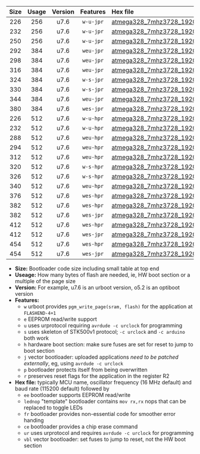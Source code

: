 |Size|Usage|Version|Features|Hex file|
|:-:|:-:|:-:|:-:|:--|
|226|256|u7.6|`w-u-jpr`|[atmega328_7mhz3728_19200bps_ur_vbl.hex](https://raw.githubusercontent.com/stefanrueger/urboot/main/atmega328_7mhz3728_19200bps_ur_vbl.hex)|
|232|256|u7.6|`w-u-jpr`|[atmega328_7mhz3728_19200bps_lednop_ur_vbl.hex](https://raw.githubusercontent.com/stefanrueger/urboot/main/atmega328_7mhz3728_19200bps_lednop_ur_vbl.hex)|
|250|256|u7.6|`w-u-jpr`|[atmega328_7mhz3728_19200bps_lednop_fr_ur_vbl.hex](https://raw.githubusercontent.com/stefanrueger/urboot/main/atmega328_7mhz3728_19200bps_lednop_fr_ur_vbl.hex)|
|292|384|u7.6|`weu-jpr`|[atmega328_7mhz3728_19200bps_ee_ur_vbl.hex](https://raw.githubusercontent.com/stefanrueger/urboot/main/atmega328_7mhz3728_19200bps_ee_ur_vbl.hex)|
|298|384|u7.6|`weu-jpr`|[atmega328_7mhz3728_19200bps_ee_lednop_ur_vbl.hex](https://raw.githubusercontent.com/stefanrueger/urboot/main/atmega328_7mhz3728_19200bps_ee_lednop_ur_vbl.hex)|
|316|384|u7.6|`weu-jpr`|[atmega328_7mhz3728_19200bps_ee_lednop_fr_ur_vbl.hex](https://raw.githubusercontent.com/stefanrueger/urboot/main/atmega328_7mhz3728_19200bps_ee_lednop_fr_ur_vbl.hex)|
|324|384|u7.6|`w-s-jpr`|[atmega328_7mhz3728_19200bps_vbl.hex](https://raw.githubusercontent.com/stefanrueger/urboot/main/atmega328_7mhz3728_19200bps_vbl.hex)|
|330|384|u7.6|`w-s-jpr`|[atmega328_7mhz3728_19200bps_lednop_vbl.hex](https://raw.githubusercontent.com/stefanrueger/urboot/main/atmega328_7mhz3728_19200bps_lednop_vbl.hex)|
|344|384|u7.6|`weu-jpr`|[atmega328_7mhz3728_19200bps_ee_lednop_fr_ce_ur_vbl.hex](https://raw.githubusercontent.com/stefanrueger/urboot/main/atmega328_7mhz3728_19200bps_ee_lednop_fr_ce_ur_vbl.hex)|
|380|384|u7.6|`wes-jpr`|[atmega328_7mhz3728_19200bps_ee_vbl.hex](https://raw.githubusercontent.com/stefanrueger/urboot/main/atmega328_7mhz3728_19200bps_ee_vbl.hex)|
|226|512|u7.6|`w-u-hpr`|[atmega328_7mhz3728_19200bps_ur.hex](https://raw.githubusercontent.com/stefanrueger/urboot/main/atmega328_7mhz3728_19200bps_ur.hex)|
|232|512|u7.6|`w-u-hpr`|[atmega328_7mhz3728_19200bps_lednop_ur.hex](https://raw.githubusercontent.com/stefanrueger/urboot/main/atmega328_7mhz3728_19200bps_lednop_ur.hex)|
|288|512|u7.6|`weu-hpr`|[atmega328_7mhz3728_19200bps_ee_ur.hex](https://raw.githubusercontent.com/stefanrueger/urboot/main/atmega328_7mhz3728_19200bps_ee_ur.hex)|
|294|512|u7.6|`weu-hpr`|[atmega328_7mhz3728_19200bps_ee_lednop_ur.hex](https://raw.githubusercontent.com/stefanrueger/urboot/main/atmega328_7mhz3728_19200bps_ee_lednop_ur.hex)|
|312|512|u7.6|`weu-hpr`|[atmega328_7mhz3728_19200bps_ee_lednop_fr_ur.hex](https://raw.githubusercontent.com/stefanrueger/urboot/main/atmega328_7mhz3728_19200bps_ee_lednop_fr_ur.hex)|
|320|512|u7.6|`w-s-hpr`|[atmega328_7mhz3728_19200bps.hex](https://raw.githubusercontent.com/stefanrueger/urboot/main/atmega328_7mhz3728_19200bps.hex)|
|326|512|u7.6|`w-s-hpr`|[atmega328_7mhz3728_19200bps_lednop.hex](https://raw.githubusercontent.com/stefanrueger/urboot/main/atmega328_7mhz3728_19200bps_lednop.hex)|
|340|512|u7.6|`weu-hpr`|[atmega328_7mhz3728_19200bps_ee_lednop_fr_ce_ur.hex](https://raw.githubusercontent.com/stefanrueger/urboot/main/atmega328_7mhz3728_19200bps_ee_lednop_fr_ce_ur.hex)|
|376|512|u7.6|`wes-hpr`|[atmega328_7mhz3728_19200bps_ee.hex](https://raw.githubusercontent.com/stefanrueger/urboot/main/atmega328_7mhz3728_19200bps_ee.hex)|
|382|512|u7.6|`wes-hpr`|[atmega328_7mhz3728_19200bps_ee_lednop.hex](https://raw.githubusercontent.com/stefanrueger/urboot/main/atmega328_7mhz3728_19200bps_ee_lednop.hex)|
|382|512|u7.6|`wes-jpr`|[atmega328_7mhz3728_19200bps_ee_lednop_vbl.hex](https://raw.githubusercontent.com/stefanrueger/urboot/main/atmega328_7mhz3728_19200bps_ee_lednop_vbl.hex)|
|412|512|u7.6|`wes-hpr`|[atmega328_7mhz3728_19200bps_ee_lednop_fr.hex](https://raw.githubusercontent.com/stefanrueger/urboot/main/atmega328_7mhz3728_19200bps_ee_lednop_fr.hex)|
|412|512|u7.6|`wes-jpr`|[atmega328_7mhz3728_19200bps_ee_lednop_fr_vbl.hex](https://raw.githubusercontent.com/stefanrueger/urboot/main/atmega328_7mhz3728_19200bps_ee_lednop_fr_vbl.hex)|
|454|512|u7.6|`wes-hpr`|[atmega328_7mhz3728_19200bps_ee_lednop_fr_ce.hex](https://raw.githubusercontent.com/stefanrueger/urboot/main/atmega328_7mhz3728_19200bps_ee_lednop_fr_ce.hex)|
|454|512|u7.6|`wes-jpr`|[atmega328_7mhz3728_19200bps_ee_lednop_fr_ce_vbl.hex](https://raw.githubusercontent.com/stefanrueger/urboot/main/atmega328_7mhz3728_19200bps_ee_lednop_fr_ce_vbl.hex)|

- **Size:** Bootloader code size including small table at top end
- **Useage:** How many bytes of flash are needed, ie, HW boot section or a multiple of the page size
- **Version:** For example, u7.6 is an urboot version, o5.2 is an optiboot version
- **Features:**
  + `w` urboot provides `pgm_write_page(sram, flash)` for the application at `FLASHEND-4+1`
  + `e` EEPROM read/write support
  + `u` uses urprotocol requiring `avrdude -c urclock` for programming
  + `s` uses skeleton of STK500v1 protocol; `-c urclock` and `-c arduino` both work
  + `h` hardware boot section: make sure fuses are set for reset to jump to boot section
  + `j` vector bootloader: uploaded applications *need to be patched externally*, eg, using `avrdude -c urclock`
  + `p` bootloader protects itself from being overwritten
  + `r` preserves reset flags for the application in the register R2
- **Hex file:** typically MCU name, oscillator frequency (16 MHz default) and baud rate (115200 default) followed by
  + `ee` bootloader supports EEPROM read/write
  + `lednop` "template" bootloader contains `mov rx,rx` nops that can be replaced to toggle LEDs
  + `fr` bootloader provides non-essential code for smoother error handing
  + `ce` bootloader provides a chip erase command
  + `ur` uses urprotocol and requires `avrdude -c urclock` for programming
  + `vbl` vector bootloader: set fuses to jump to reset, not the HW boot section
